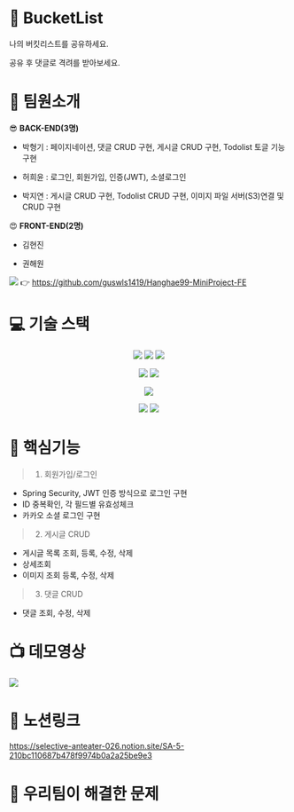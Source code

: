 # :gem: BucketList 

나의 버킷리스트를 공유하세요.

공유 후 댓글로 격려를 받아보세요.  

# :information_desk_person: 팀원소개

:sunglasses: **BACK-END(3명)**

 + 박형기 : 페이지네이션, 댓글 CRUD 구현, 게시글 CRUD 구현, Todolist 토글 기능구현

 + 허희윤 : 로그인, 회원가입, 인증(JWT), 소셜로그인

 + 박지연 : 게시글 CRUD 구현, Todolist CRUD 구현, 이미지 파일 서버(S3)연결 및 CRUD 구현

:heart_eyes: **FRONT-END(2명)**

 + 김현진 

 + 권해원 

<img src="https://img.shields.io/badge/GitHub-181717?style=flat&logo=GitHub&logoColor=white"/> :point_right: https://github.com/guswls1419/Hanghae99-MiniProject-FE


# :computer: 기술 스택 
<div align=center> 

<img src="https://img.shields.io/badge/Java-007396?style=flat&logo=Java&logoColor=white"/> <img src="https://img.shields.io/badge/Spring-6DB33F?style=flat&logo=Spring&logoColor=white"/> <img src="https://img.shields.io/badge/Spring Boot-6DB33F?style=flat&logo=Spring Boot&logoColor=white"/>
 
<img src="https://img.shields.io/badge/AWS EC2(Ubuntu 18.04 LTS)-232F3E?style=flat&logo=Amazon AWS Boot&logoColor=white"/> <img src="https://img.shields.io/badge/AWS S3-232F3E?style=flat&logo=Amazon AWS Boot&logoColor=white"/> 

<img src="https://img.shields.io/badge/MySQL-4479A1?style=flat&logo=MySQL&logoColor=white"/> 

<img src="https://img.shields.io/badge/Git-F05032?style=flat&logo=Git&logoColor=white"/> <img src="https://img.shields.io/badge/GitHub-181717?style=flat&logo=GitHub&logoColor=white"/>
</div>


# :dizzy: 핵심기능
> 1) 회원가입/로그인

 + Spring Security, JWT 인증 방식으로 로그인 구현
 + ID 중복확인, 각 필드별 유효성체크
 + 카카오 소셜 로그인 구현

> 2) 게시글 CRUD
 + 게시글 목록 조회, 등록, 수정, 삭제
 + 상세조회
 + 이미지 조회 등록, 수정, 삭제

> 3) 댓글 CRUD
 + 댓글 조회, 수정, 삭제

# :tv: 데모영상
<img src="https://img.shields.io/badge/YouTube-FF0000?style=flat&logo=YouTube&logoColor=white"/>

# :blossom: 노션링크
https://selective-anteater-026.notion.site/SA-5-210bc110687b478f9974b0a2a25be9e3


# :blossom: 우리팀이 해결한 문제

